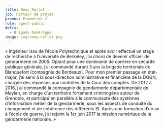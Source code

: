 ```yaml
---
title: Rémy Nollet
job: Porteur de projet
promos: Promotion 2
role: agent-public
defis:
  - Brigade Numérique
image: img/remy-nollet.png
---
```

« Ingénieur issu de l’école Polytechnique et après avoir effectué un stage de recherche à l’université de Berkeley, j’ai choisi de devenir officier de gendarmerie en 2005. Optant pour une dominante de carrière en sécurité publique générale, j’ai commandé durant 3 ans la brigade territoriale de Blanquefort (compagnie de Bordeaux). Pour mon premier passage en état-major, j’ai servi à la sous-direction administrative et financière de la DGGN, chargée des réponses aux contrôles de la Cour des comptes. De 2012 à 2016, j’ai commandé la compagnie de gendarmerie départementale de Meylan, en charge d’un territoire fortement criminogène autour de Grenoble, et participé en parallèle à la communauté des systèmes d’information métier de la gendarmerie, sous les aspects de conduite du changement et de cohérence des différents SI. Après une formation d’un an à l’école de guerre, j’ai rejoint le 1er juin 2017 la mission numérique de la gendarmerie nationale. »